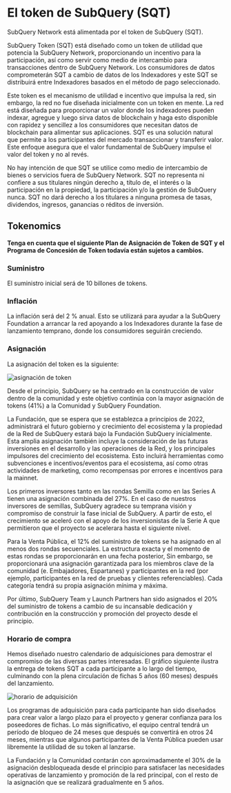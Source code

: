 # El token de SubQuery (SQT)

SubQuery Network está alimentada por el token de SubQuery (SQT).

SubQuery Token (SQT) está diseñado como un token de utilidad que potencia la SubQuery Network, proporcionando un incentivo para la participación, así como servir como medio de intercambio para transacciones dentro de SubQuery Network. Los consumidores de datos comprometerán SQT a cambio de datos de los Indexadores y este SQT se distribuirá entre Indexadores basados en el método de pago seleccionado.

Este token es el mecanismo de utilidad e incentivo que impulsa la red, sin embargo, la red no fue diseñada inicialmente con un token en mente. La red está diseñada para proporcionar un valor donde los indexadores pueden indexar, agregue y luego sirva datos de blockchain y haga esto disponible con rapidez y sencillez a los consumidores que necesitan datos de blockchain para alimentar sus aplicaciones. SQT es una solución natural que permite a los participantes del mercado transaccionar y transferir valor. Este enfoque asegura que el valor fundamental de SubQuery impulse el valor del token y no al revés.

No hay intención de que SQT se utilice como medio de intercambio de bienes o servicios fuera de SubQuery Network. SQT no representa ni confiere a sus titulares ningún derecho a, título de, el interés o la participación en la propiedad, la participación y/o la gestión de SubQuery nunca. SQT no dará derecho a los titulares a ninguna promesa de tasas, dividendos, ingresos, ganancias o réditos de inversión.

## Tokenomics

**Tenga en cuenta que el siguiente Plan de Asignación de Token de SQT y el Programa de Concesión de Token todavía están sujetos a cambios.**

### Suministro

El suministro inicial será de 10 billones de tokens.

### Inflación

La inflación será del 2 % anual. Esto se utilizará para ayudar a la SubQuery Foundation a arrancar la red apoyando a los Indexadores durante la fase de lanzamiento temprano, donde los consumidores seguirán creciendo.

### Asignación

La asignación del token es la siguiente:

![asignación de token](/assets/img/token_allocation.png)

Desde el principio, SubQuery se ha centrado en la construcción de valor dentro de la comunidad y este objetivo continúa con la mayor asignación de tokens (41%) a la Comunidad y SubQuery Foundation.

La Fundación, que se espera que se establezca a principios de 2022, administrará el futuro gobierno y crecimiento del ecosistema y la propiedad de la Red de SubQuery estará bajo la Fundación SubQuery inicialmente. Esta amplia asignación también incluye la consideración de las futuras inversiones en el desarrollo y las operaciones de la Red, y los principales impulsores del crecimiento del ecosistema. Esto incluirá herramientas como subvenciones e incentivos/eventos para el ecosistema, así como otras actividades de marketing, como recompensas por errores e incentivos para la mainnet.

Los primeros inversores tanto en las rondas Semilla como en las Series A tienen una asignación combinada del 27%. En el caso de nuestros inversores de semillas, SubQuery agradece su temprana visión y compromiso de construir la fase inicial de SubQuery. A partir de esto, el crecimiento se aceleró con el apoyo de los inversionistas de la Serie A que permitieron que el proyecto se acelerara hasta el siguiente nivel.

Para la Venta Pública, el 12% del suministro de tokens se ha asignado en al menos dos rondas secuenciales. La estructura exacta y el momento de estas rondas se proporcionarán en una fecha posterior, Sin embargo, se proporcionará una asignación garantizada para los miembros clave de la comunidad (e. Embajadores, Espartanes) y participantes en la red (por ejemplo, participantes en la red de pruebas y clientes referenciables). Cada categoría tendrá su propia asignación mínima y máxima.

Por último, SubQuery Team y Launch Partners han sido asignados el 20% del suministro de tokens a cambio de su incansable dedicación y contribución en la construcción y promoción del proyecto desde el principio.

### Horario de compra

Hemos diseñado nuestro calendario de adquisiciones para demostrar el compromiso de las diversas partes interesadas. El gráfico siguiente ilustra la entrega de tokens SQT a cada participante a lo largo del tiempo, culminando con la plena circulación de fichas 5 años (60 meses) después del lanzamiento.

![horario de adquisición](/assets/img/vesting_schedule.png)

Los programas de adquisición para cada participante han sido diseñados para crear valor a largo plazo para el proyecto y generar confianza para los poseedores de fichas. Lo más significativo, el equipo central tendrá un período de bloqueo de 24 meses que después se convertirá en otros 24 meses, mientras que algunos participantes de la Venta Pública pueden usar libremente la utilidad de su token al lanzarse.

La Fundación y la Comunidad contarán con aproximadamente el 30% de la asignación desbloqueada desde el principio para satisfacer las necesidades operativas de lanzamiento y promoción de la red principal, con el resto de la asignación que se realizará gradualmente en 5 años.
